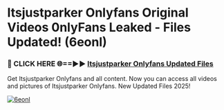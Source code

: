 # Itsjustparker Onlyfans Original Videos 0nlyFans Leaked - Files Updated! (6eonl)

<h3>🔴 CLICK HERE 🌐==►► <a href="https://tinyurl.com/ehrbuxhb" rel="nofollow">Itsjustparker Onlyfans Updated Files</a></h3>

Get Itsjustparker Onlyfans and all content. Now you can access all videos and pictures of Itsjustparker Onlyfans. New Updated Files 2025!

[![6eonl](https://i.imgur.com/lVYEuWS.gif)](https://tinyurl.com/ehrbuxhb)
